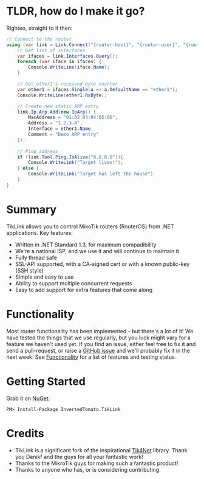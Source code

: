 TLDR, how do I make it go?
===
Righteo, straight to it then:

```c#
// Connect to the router
using (var link = Link.Connect("{router-host}", "{router-user}", "{router-password}")) {
	// Get list of interfaces
	var ifaces = link.Interfaces.Query();
	foreach (var iface in ifaces) {
		Console.WriteLine(iface.Name);
	}

	// Get ether1's received byte counter
	var ether1 = ifaces.Single(a => a.DefaultName == "ether1");
	Console.WriteLine(ether1.RxByte);

	// Create new static ARP entry
	link.Ip.Arp.Add(new IpArp() {
		MacAddress = "01:02:03:04:05:06",
		Address = "1.2.3.4",
		Interface = ether1.Name,
		Comment = "Demo ARP entry"
	});
 
	// Ping address
	if (link.Tool.Ping.IsAlive("8.8.8.8")){
		Console.WriteLink("Target lives!");
	} else {
		Console.WriteLink("Target has left the house")
	}
}
```

Summary
===
TikLink allows you to control MikoTik routers (RouterOS) from .NET applications. Key features:
 - Written in .NET Standard 1.3, for maximum compadibility
 - We're a national ISP, and we use it and will continue to maintain it
 - Fully thread safe
 - SSL-API supported, with a CA-signed cert or with a known public-key (SSH style)
 - Simple and easy to use
 - Ability to support multiple concurrent requests
 - Easy to add support for extra features that come along

Functionality
===
Most router functionality has been implemented - but there's a lot of it! We have tested the things that we use regularly, but you luck might vary for a feature we haven't used yet. If you find an issue, either feel free to fix it and send a pull-request, or raise a [GitHub issue](https://github.com/invertedtomato/tiklink/issues) and we'll probably fix it in the next week. See [Functionality](https://github.com/invertedtomato/tiklink/wiki/Functionality) for a list of features and testing status.

Getting Started
===
Grab it on [NuGet](https://www.nuget.org/packages/InvertedTomato.TikLink/):
```
PM> Install-Package InvertedTomato.TikLink
```

Credits
===
- TikLink is a significant fork of the inspirational [Tik4Net](https://github.com/danikf/tik4net) library. Thank you Danikf and the guys for all your fantastic work!
- Thanks to the MikroTik guys for making such a fantastic product!
- Thanks to anyone who has, or is considering contributing.
